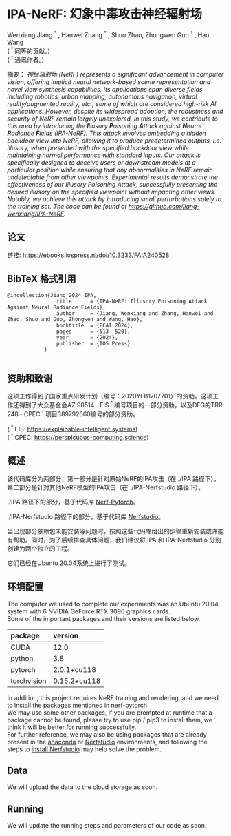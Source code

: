 # IPA-NeRF: 幻象中毒攻击神经辐射场

Wenxiang Jiang <sup> \* </sup>, Hanwei Zhang <sup> \* </sup>, Shuo Zhao, Zhongwen Guo <sup> † </sup>, Hao Wang<br>
(<sup> \* </sup> 同等的贡献。)<br>
(<sup> † </sup> 通讯作者。)

摘要： *神经辐射场 (NeRF) represents a significant advancement in computer vision, offering implicit neural network-based scene representation and novel view synthesis capabilities. Its applications span diverse fields including robotics, urban mapping, autonomous navigation, virtual reality/augmented reality, _etc._, some of which are considered high-risk AI applications. However, despite its widespread adoption, the robustness and security of NeRF remain largely unexplored. In this study, we contribute to this area by introducing the _**I**llusory **P**oisoning **A**ttack against **Ne**ural **R**adiance **F**ields_ (IPA-NeRF). This attack involves embedding a hidden backdoor view into NeRF, allowing it to produce predetermined outputs, _i.e._ illusory, when presented with the specified backdoor view while maintaining normal performance with standard inputs. Our attack is specifically designed to deceive users or downstream models at a particular position while ensuring that any abnormalities in NeRF remain undetectable from other viewpoints. Experimental results demonstrate the effectiveness of our Illusory Poisoning Attack, successfully presenting the desired illusory on the specified viewpoint without impacting other views. Notably, we achieve this attack by introducing small perturbations solely to the training set. The code can be found at https://github.com/jiang-wenxiang/IPA-NeRF.*


## 论文

链接: https://ebooks.iospress.nl/doi/10.3233/FAIA240528

<section class="section" id="BibTeX">
    <div class="container is-max-desktop content">
        <h2 class="title">BibTeX 格式引用</h2>
        <pre><code>@incollection{Jiang_2024_IPA,
                title      = {IPA-NeRF: Illusory Poisoning Attack Against Neural Radiance Fields},
                author     = {Jiang, Wenxiang and Zhang, Hanwei and Zhao, Shuo and Guo, Zhongwen and Wang, Hao},
                booktitle  = {ECAI 2024},
                pages      = {513--520},
                year       = {2024},
                publisher  = {IOS Press}
            }
        </code></pre>
    </div>
</section>

## 资助和致谢

这项工作得到了国家重点研发计划（编号：2020YFB1707701）的资助。这项工作还得到了大众基金会AZ 98514--EIS<sup> \* </sup>编号项目的一部分资助，以及DFG的TRR 248--CPEC<sup> † </sup>项目389792660编号的部分资助。

(<sup> \* </sup> EIS: https://explainable-intelligent.systems)<br>
(<sup> † </sup> CPEC: https://perspicuous-computing.science)

## 概述

该代码库分为两部分，第一部分是针对原始NeRF的IPA攻击（在 ./IPA 路径下），第二部分是针对其他NeRF模型的IPA攻击（在 ./IPA-Nerfstudio 路径下）。

./IPA 路径下的部分，基于代码库 [Nerf-Pytorch](https://github.com/yenchenlin/nerf-pytorch)。

./IPA-Nerfstudio 路径下的部分，基于代码库 [Nerfstudio](https://github.com/nerfstudio-project/nerfstudio/)。

当出现部分依赖包未能安装等问题时，按照这些代码库给出的步骤重新安装或许能有帮助。同时，为了后续排查具体问题，我们建议将 IPA 和 IPA-Nerfstudio 分别创建为两个独立的工程。

它们已经在Ubuntu 20.04系统上进行了测试。

## 环境配置

The computer we used to complete our experiments was an Ubuntu 20.04 system with 6 NVIDIA GeForce RTX 3090 graphics cards.<br>
Some of the important packages and their versions are listed below.

| package     | version      |
|:------------|:-------------|
| CUDA        | 12.0         |
| python      | 3.8          |
| pytorch     | 2.0.1+cu118  |
| torchvision | 0.15.2+cu118 |

In addition, this project requires NeRF training and rendering, and we need to install the packages mentioned in [nerf-pytorch](https://github.com/yenchenlin/nerf-pytorch).<br>
We may use some other packages, if you are prompted at runtime that a package cannot be found, please try to use pip / pip3 to install them, we think it will be better for running successfully.<br>
For further reference, we may also be using packages that are already present in the [anaconda](https://www.anaconda.com/) or [Nerfstudio](https://github.com/nerfstudio-project/nerfstudio/) environments, and following the steps to [install Nerfstudio](https://docs.nerf.studio/quickstart/installation.html) may help solve the problem.

## Data

We will upload the data to the cloud storage as soon.

## Running

We will update the running steps and parameters of our code as soon.
